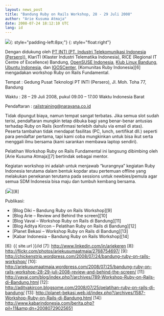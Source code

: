 ```yaml
---
layout: news_post
title: "Bandung Ruby on Rails Workshop, 28 - 29 Juli 2008"
author: "Arie Kusuma Atmaja"
date: 2008-07-24 18:12:10 UTC
lang: id
---
```


![](http://farm4.static.flickr.com/3042/2698474457_59da512fed_o.jpg){:
style="padding-left:8px;"}
{: style="float:right"}

Dengan didukung oleh [PT INTI (PT. Industri Telekomunikasi Indonesia
(Persero))][1], KlariTI (Klaster Industri Telematika Indonesia), RICE
(Regional IT Centre of Excellence) Bandung, [OpenSUSE Indonesia][2],
[Klub Linux Bandung][3], [Ubuntu Indonesia][4], dan [IGOSCenter][5],
[Komunitas Ruby Indonesia][6] mengadakan workshop Ruby on Rails
Fundamental.

Tempat : Gedung Pusat Teknologi PT INTI (Persero), Jl. Moh. Toha 77,
Bandung

Waktu : 28 – 29 Juli 2008, pukul 09.00 – 17.00 Waktu Indonesia Barat

Pendaftaran :
[railstraining@narayana.co.id](mailto:railstraining@narayana.co.id)

Tidak dipungut biaya, namun tempat sangat terbatas. Jika semua slot
sudah terisi, pendaftaran mungkin tetap dibuka bagi yang benar-benar
antusias terhadap Ruby on Rails (konfirmasi terlebih dahulu via email di
atas). Peserta tambahan tidak mendapat fasilitas (PC, lunch, sertifikat
dll.) seperti para pendaftar pertama, tapi kami coba mungkinkan untuk
bisa ikut serta menggali ilmu bersama (kami sarankan membawa laptop
sendiri).

Pelatihan Workshop Ruby on Rails Fundamental ini langsung dibimbing oleh
[Arie Kusuma Atmaja][7] bertindak sebagai mentor.

Kegiatan workshop ini adalah untuk menjawab “kurangnya” kegiatan Ruby
Indonesia terutama dalam bentuk kopdar atau pertemuan offline yang
melakukan penekanan terutama pada sessions untuk newbies/pemula agar
semua SDM Indonesia bisa maju dan tumbuh kembang bersama.

[![](http://farm4.static.flickr.com/3222/2768754697_293128f1b7_o.jpg)][8]

Publikasi:

* [Blog Diki – Bandung Ruby on Rails Workshop][9]
* [Blog Arie – Review and Behind the screen][10]
* [Blog Vavai – Workshop Ruby on Rails di Bandung][11]
* [Blog Aditya Kircon – Pelatihan Ruby on Rails di Bandung][12]
* [Planet Bekasi – Workshop Ruby on Rails di Bandung][13]
* [Kabar Indonesia – Bandung Ruby on Rails Workshop][14]



[1]: http://www.inti.co.id 
[2]: http://www.opensuse.or.id/ 
[3]: http://groups.google.com/group/klub-linux-bandung 
[4]: http://groups.google.com/group/id-ubuntu 
[5]: http://igoscenter.org/ 
[6]: {{ site.url }}/id 
[7]: http://www.linkedin.com/in/ariekeren 
[8]: http://flickr.com/photos/ariekusumaatmaja/2768754697/ 
[9]: http://chickenstrip.wordpress.com/2008/07/24/bandung-ruby-on-rails-workshop/ 
[10]: http://ariekusumaatmaja.wordpress.com/2008/07/25/bandung-ruby-on-rails-workshop-28-29-juli-2008-review-and-behind-the-screen/ 
[11]: http://vavai.com/blog/index.php?/archives/789-Workshop-Ruby-on-Rails-di-Bandung.html 
[12]: http://adityakircon.blogsome.com/2008/07/25/pelatihan-ruby-on-rails-di-bandung/ 
[13]: http://planet-bekasi.web.id/index.php?/archives/1587-Workshop-Ruby-on-Rails-di-Bandung.html 
[14]: http://www.kabarindonesia.com/berita.php?pil=11&amp;dn=20080729025651 
